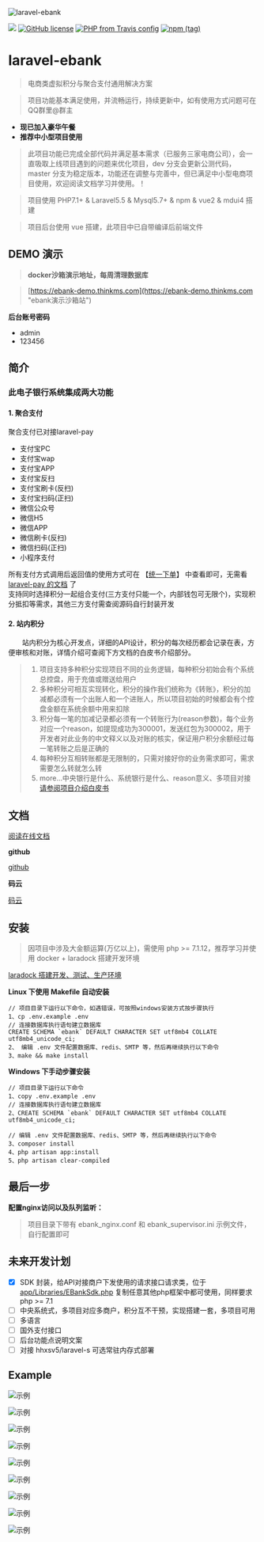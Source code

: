 ![laravel-ebank](https://raw.githubusercontent.com/yybawang/images/master/ebank/laravel-ebank_code.png)



[![](https://travis-ci.org/yybawang/laravel_ebank.svg?branch=master)](https://travis-ci.org/yybawang/laravel_ebank)
[![GitHub license](https://img.shields.io/github/license/yybawang/laravel_ebank.svg)](https://github.com/yybawang/laravel_ebank/blob/master/LICENSE)
[![PHP from Travis config](https://img.shields.io/travis/php-v/symfony/symfony.svg)](https://github.com/yybawang/laravel_ebank)
[![npm (tag)](https://img.shields.io/npm/v/npm/next.svg)](https://github.com/yybawang/laravel_ebank)



# laravel-ebank

> 电商类虚拟积分与聚合支付通用解决方案

> 项目功能基本满足使用，并流畅运行，持续更新中，如有使用方式问题可在QQ群里@群主

- **现已加入豪华午餐**
- **推荐中小型项目使用**


> 此项目功能已完成全部代码并满足基本需求（已服务三家电商公司），会一直吸取上线项目遇到的问题来优化项目，dev 分支会更新公测代码，master 分支为稳定版本，功能还在调整与完善中，但已满足中小型电商项目使用，欢迎阅读文档学习并使用。！

> 项目使用 PHP7.1+ & Laravel5.5 & Mysql5.7+ & npm & vue2 & mdui4 搭建

> 项目后台使用 vue 搭建，此项目中已自带编译后前端文件

## DEMO 演示

> **docker沙箱演示地址，每周清理数据库**

> [https://ebank-demo.thinkms.com](https://ebank-demo.thinkms.com "ebank演示沙箱站")

**后台账号密码**
- admin
- 123456

## 简介

### 此电子银行系统集成两大功能
#### 1. 聚合支付


聚合支付已对接laravel-pay

- 支付宝PC
- 支付宝wap
- 支付宝APP
- 支付宝反扫
- 支付宝刷卡(反扫)
- 支付宝扫码(正扫)
- 微信公众号
- 微信H5
- 微信APP
- 微信刷卡(反扫)
- 微信扫码(正扫)
- 小程序支付

所有支付方式调用后返回值的使用方式可在 【[统一下单](https://doc.thinkms.com/project/1?p=5 "查看聚合支付返回参数")】 中查看即可，无需看 [laravel-pay 的文档](https://yansongda.gitbooks.io/pay/ "laravel-pay") 了<br />支持同时选择积分一起组合支付(三方支付只能一个，内部钱包可无限个)，实现积分抵扣等需求，其他三方支付需查阅源码自行封装开发

#### 2. 站内积分


　　站内积分为核心开发点，详细的API设计，积分的每次经历都会记录在表，方便审核和对账，详情介绍可查阅下方文档的白皮书介绍部分。
> 1. 项目支持多种积分实现项目不同的业务逻辑，每种积分初始会有个系统总控盘，用于充值或赠送给用户<br />
> 2. 多种积分可相互实现转化，积分的操作我们统称为《转账》，积分的加减都必须有一个出账人和一个进账人，所以项目初始的时候都会有个控盘金额在系统余额中用来扣除<br />
> 3. 积分每一笔的加减记录都必须有一个转账行为(reason参数)，每个业务对应一个reason，如提现成功为300001，发送红包为300002，用于开发者对此业务的中文释义以及对账的核实，保证用户积分余额经过每一笔转账之后是正确的<br />
> 4. 每种积分互相转账都是无限制的，只需对接好你的业务需求即可，需求需要怎么转就怎么转
> 5. more...中央银行是什么、系统银行是什么、reason意义、多项目对接 [请参阅项目介绍白皮书]('https://doc.thinkms.com/project/1?p=22' "项目说明")


## 文档
[阅读在线文档](http://doc.thinkms.com/project/1 "Doc")


**github**

[github](https://github.com/yybawang/laravel-ebank "github")

**码云**

[码云](https://gitee.com/yybawang/ebank "码云")





## 安装

> 因项目中涉及大金额运算(万亿以上)，需使用 php >= 7.1.12，推荐学习并使用 docker + laradock 搭建开发环境

[laradock 搭建开发、测试、生产环境](https://github.com/laradock/laradock "laradock")



**Linux 下使用 Makefile 自动安装**

```
// 项目目录下运行以下命令，如遇错误，可按照windows安装方式按步骤执行
1、cp .env.example .env
// 连接数据库执行语句建立数据库
CREATE SCHEMA `ebank` DEFAULT CHARACTER SET utf8mb4 COLLATE utf8mb4_unicode_ci;
2、 编辑 .env 文件配置数据库、redis、SMTP 等，然后再继续执行以下命令
3、make && make install
```


**Windows 下手动步骤安装**

```
// 项目目录下运行以下命令
1、copy .env.example .env
// 连接数据库执行语句建立数据库
2、CREATE SCHEMA `ebank` DEFAULT CHARACTER SET utf8mb4 COLLATE utf8mb4_unicode_ci;

// 编辑 .env 文件配置数据库、redis、SMTP 等，然后再继续执行以下命令
3、composer install
4、php artisan app:install
5、php artisan clear-compiled
```


## 最后一步

**配置nginx访问以及队列监听：**

> 项目目录下带有 ebank_nginx.conf 和 ebank_supervisor.ini 示例文件，自行配置即可

## 未来开发计划

- [x] SDK 封装，给API对接商户下发使用的请求接口请求类，位于 [app/Libraries/EBankSdk.php](https://github.com/yybawang/laravel-ebank/blob/master/app/Libraries/EBankSdk.php "查看代码") 复制任意其他php框架中都可使用，同样要求 php >= 7.1
- [ ] 中央系统式，多项目对应多商户，积分互不干预，实现搭建一套，多项目可用
- [ ] 多语言
- [ ] 国外支付接口
- [ ] 后台功能点说明文案
- [ ] 对接 hhxsv5/laravel-s 可选常驻内存式部署

## Example

![示例](https://raw.githubusercontent.com/yybawang/images/master/ebank/TIM%E6%88%AA%E5%9B%BE20180224154147.png)

![示例](https://raw.githubusercontent.com/yybawang/images/master/ebank/TIM%E6%88%AA%E5%9B%BE20180224154209.png)

![示例](https://raw.githubusercontent.com/yybawang/images/master/ebank/TIM%E6%88%AA%E5%9B%BE20180224154218.png)

![示例](https://raw.githubusercontent.com/yybawang/images/master/ebank/TIM%E6%88%AA%E5%9B%BE20180224154233.png)

![示例](https://raw.githubusercontent.com/yybawang/images/master/ebank/TIM%E6%88%AA%E5%9B%BE20180224154248.png)

![示例](https://raw.githubusercontent.com/yybawang/images/master/ebank/TIM%E6%88%AA%E5%9B%BE20180224154300.png)

![示例](https://raw.githubusercontent.com/yybawang/images/master/ebank/TIM%E6%88%AA%E5%9B%BE20180224154319.png)

![示例](https://raw.githubusercontent.com/yybawang/images/master/ebank/TIM%E6%88%AA%E5%9B%BE20180224154333.png)

![示例](https://raw.githubusercontent.com/yybawang/images/master/ebank/TIM%E6%88%AA%E5%9B%BE20180224154354.png)
